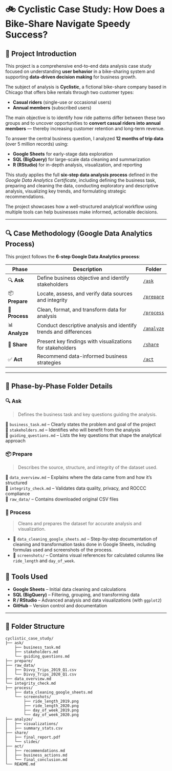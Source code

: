 # 🚲 **Cyclistic Case Study: How Does a Bike-Share Navigate Speedy Success?**

## 📌 **Project Introduction**

This project is a comprehensive end-to-end data analysis case study focused on understanding **user behavior** in a bike-sharing system and supporting **data-driven decision making** for business growth.

The subject of analysis is **Cyclistic**, a fictional bike-share company based in Chicago that offers bike rentals through two customer types:  
- **Casual riders** (single-use or occasional users)  
- **Annual members** (subscribed users)

The main objective is to identify how ride patterns differ between these two groups and to uncover opportunities to **convert casual riders into annual members** — thereby increasing customer retention and long-term revenue.

To answer the central business question, I analyzed **12 months of trip data** (over 5 million records) using:
- **Google Sheets** for early-stage data exploration
- **SQL (BigQuery)** for large-scale data cleaning and summarization
- **R (RStudio)** for in-depth analysis, visualization, and reporting

This study applies the full **six-step data analysis process** defined in the *Google Data Analytics Certificate*, including defining the business task, preparing and cleaning the data, conducting exploratory and descriptive analysis, visualizing key trends, and formulating strategic recommendations.

The project showcases how a well-structured analytical workflow using multiple tools can help businesses make informed, actionable decisions.


---

## 🔍 **Case Methodology (Google Data Analytics Process)**

This project follows the **6-step Google Data Analytics process**:

| Phase      | Description                                                      | Folder                  |
| ---------- | ---------------------------------------------------------------- | ----------------------- |
| 🔍 **Ask**     | Define business objective and identify stakeholders              | [`/ask`](./ask)         |
| 📦 **Prepare** | Locate, assess, and verify data sources and integrity            | [`/prepare`](./prepare) |
| 🧹 **Process** | Clean, format, and transform data for analysis                   | [`/process`](./process) |
| 📊 **Analyze** | Conduct descriptive analysis and identify trends and differences | [`/analyze`](./analyze) |
| 🔣 **Share**   | Present key findings with visualizations for stakeholders        | [`/share`](./share)     |
| ✅ **Act**      | Recommend data-informed business strategies                      | [`/act`](./act)         |

---
## 📁 Phase-by-Phase Folder Details

### 🔍 Ask
> Defines the business task and key questions guiding the analysis.

📄 `business_task.md` – Clearly states the problem and goal of the project  
📄 `stakeholders.md` – Identifies who will benefit from the analysis  
📄 `guiding_questions.md` – Lists the key questions that shape the analytical approach

### 📦 Prepare
> Describes the source, structure, and integrity of the dataset used.

📄 `data_overview.md` – Explains where the data came from and how it’s structured  
📄 `integrity_check.md` – Validates data quality, privacy, and ROCCC compliance  
📁 `raw_data/` – Contains downloaded original CSV files

### 🧹 Process
> Cleans and prepares the dataset for accurate analysis and visualization.

- 📄 `data_cleaning_google_sheets.md` – Step-by-step documentation of cleaning and transformation tasks done in Google Sheets, including formulas used and screenshots of the process.  
- 📁 `screenshots/` – Contains visual references for calculated columns like `ride_length` and `day_of_week`.


## 🧰 **Tools Used**

- **Google Sheets** – Initial data cleaning and calculations  
- **SQL (BigQuery)** – Filtering, grouping, and transforming data  
- **R / RStudio** – Advanced analysis and data visualizations (with `ggplot2`)  
- **GitHub** – Version control and documentation  

---

## 📁 **Folder Structure**

```plaintext
cyclistic_case_study/
├── ask/
    ├── business_task.md
    ├── stakeholders.md
    └── guiding_questions.md
├── prepare/
├── raw_data/
│   ├── Divvy_Trips_2019_Q1.csv
│   └── Divvy_Trips_2020_Q1.csv
├── data_overview.md
└── integrity_check.md
├── process/
    ├── data_cleaning_google_sheets.md
    └── screenshots/
        ├── ride_length_2019.png
        ├── ride_length_2020.png
        ├── day_of_week_2019.png
        └── day_of_week_2020.png
├── analyze/
│   ├── visualizations/
│   ├── summary_stats.csv
├── share/
│   ├── final_report.pdf
│   └── slides/
├── act/
│   ├── recommendations.md
│   ├── business_actions.md
│   └── final_conclusion.md
└── README.md
